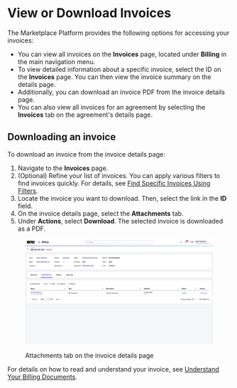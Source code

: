 # View or Download Invoices

The Marketplace Platform provides the following options for accessing your invoices:

* You can view all invoices on the **Invoices** page, located under **Billing** in the main navigation menu.&#x20;
* To view detailed information about a specific invoice, select the ID on the **Invoices** page. You can then view the invoice summary on the details page.
* Additionally, you can download an invoice PDF from the invoice details page.&#x20;
* You can also view all invoices for an agreement by selecting the **Invoices** tab on the agreement's details page. &#x20;

## Downloading an invoice

To download an invoice from the invoice details page:

1. Navigate to the **Invoices** page.&#x20;
2. (Optional) Refine your list of invoices. You can apply various filters to find invoices quickly. For details, see [Find Specific Invoices Using Filters](filter-invoices.md).
3. Locate the invoice you want to download. Then, select the link in the **ID** field.
4. On the invoice details page, select the **Attachments** tab.&#x20;
5. Under **Actions**, select **Download**. The selected invoice is downloaded as a PDF.

<div data-with-frame="true"><figure><img src="../../../../.gitbook/assets/invoice_attachments.png" alt=""><figcaption><p>Attachments tab on the invoice details page</p></figcaption></figure></div>

For details on how to read and understand your invoice, see [Understand Your Billing Documents](../../../billing/understand-your-billing-documents/).
